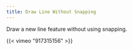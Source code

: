 ```yaml
---
title: Draw Line Without Snapping
---
```


Draw a new line feature without using snapping.

{{< vimeo "917315156" >}}
